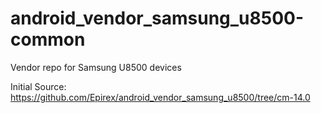 android_vendor_samsung_u8500-common
===================================

Vendor repo for Samsung U8500 devices


Initial Source: https://github.com/Epirex/android_vendor_samsung_u8500/tree/cm-14.0
